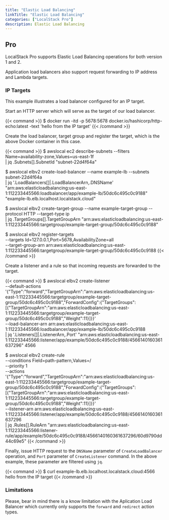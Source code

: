 ```yaml
---
title: "Elastic Load Balancing"
linkTitle: "Elastic Load Balancing"
categories: ["LocalStack Pro"]
description: Elastic Load Balancing
---
```



## Pro

LocalStack Pro supports Elastic Load Balancing operations for both version 1 and 2.

Application load balancers also support request forwarding to IP address and Lambda targets.


### IP Targets

This example illustrates a load balancer configured for an IP target.

Start an HTTP server which will serve as the target of our load balancer.

{{< command >}}
$ docker run -itd -p 5678:5678 docker.io/hashicorp/http-echo:latest -text 'hello from the IP target'
{{< /command >}}

Create the load balancer, target group and register the target, which is the above Docker container in this case.

{{< command >}}
$ awslocal ec2 describe-subnets --filters Name=availability-zone,Values=us-east-1f \
    | jq .Subnets[].SubnetId
"subnet-22d4f64a"

$ awslocal elbv2 create-load-balancer --name example-lb --subnets subnet-22d4f64a \
    | jq '.LoadBalancers[]|.LoadBalancerArn,.DNSName'
"arn:aws:elasticloadbalancing:us-east-1:112233445566:loadbalancer/app/example-lb/50dc6c495c0c9188"
"example-lb.elb.localhost.localstack.cloud"

$ awslocal elbv2 create-target-group --name example-target-group --protocol HTTP --target-type ip \
    | jq .TargetGroups[].TargetGroupArn
"arn:aws:elasticloadbalancing:us-east-1:112233445566:targetgroup/example-target-group/50dc6c495c0c9188"

$ awslocal elbv2 register-targets \
        --targets Id=127.0.0.1,Port=5678,AvailabilityZone=all \
        --target-group-arn arn:aws:elasticloadbalancing:us-east-1:112233445566:targetgroup/example-target-group/50dc6c495c0c9188
{{< /command >}}

Create a listener and a rule so that incoming requests are forwarded to the target.

{{< command >}}
$ awslocal elbv2 create-listener \
        --default-actions '{"Type":"forward","TargetGroupArn":"arn:aws:elasticloadbalancing:us-east-1:112233445566:targetgroup/example-target-group/50dc6c495c0c9188","ForwardConfig":{"TargetGroups":[{"TargetGroupArn":"arn:aws:elasticloadbalancing:us-east-1:112233445566:targetgroup/example-target-group/50dc6c495c0c9188","Weight":11}]}}' \
        --load-balancer-arn arn:aws:elasticloadbalancing:us-east-1:112233445566:loadbalancer/app/example-lb/50dc6c495c0c9188 \
    | jq '.Listeners[]|.ListenerArn,.Port'
"arn:aws:elasticloadbalancing:us-east-1:112233445566:listener/app/example/50dc6c495c0c9188/4566140160361637296"
4566

$ awslocal elbv2 create-rule \
        --conditions Field=path-pattern,Values=/ \
        --priority 1 \
        --actions '{"Type":"forward","TargetGroupArn":"arn:aws:elasticloadbalancing:us-east-1:112233445566:targetgroup/example-target-group/50dc6c495c0c9188","ForwardConfig":{"TargetGroups":[{"TargetGroupArn":"arn:aws:elasticloadbalancing:us-east-1:112233445566:targetgroup/example-target-group/50dc6c495c0c9188","Weight":11}]}}' \
        --listener-arn arn:aws:elasticloadbalancing:us-east-1:112233445566:listener/app/example/50dc6c495c0c9188/4566140160361637296 \
    | jq .Rules[].RuleArn
"arn:aws:elasticloadbalancing:us-east-1:112233445566:listener-rule/app/example/50dc6c495c0c9188/4566140160361637296/60d9790dd44c69e5"
{{< /command >}}

Finally, issue HTTP request to the `DNSName` parameter of `CreateLoadBalancer` operation, and `Port` parameter of `CreateListener` command.
In the above example, these parameter are filtered using `jq`.

{{< command >}}
$ curl example-lb.elb.localhost.localstack.cloud:4566
hello from the IP target
{{< /command >}}

### Limitations

Please, bear in mind there is a know limitation with the Aplication Load 
Balancer which currently only supports the `forward` and `redirect` action types.
